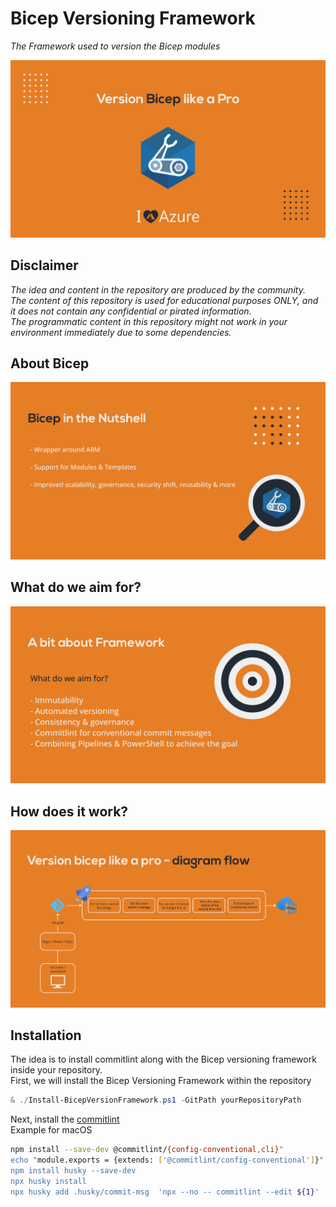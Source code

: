 # Bicep Versioning Framework
*The Framework used to version the Bicep modules*

![Heading](.img/heading.jpg)  

## Disclaimer  
*The idea and content in the repository are produced by the community.*  
*The content of this repository is used for educational purposes ONLY, and it does not contain any confidential or pirated information.*  
*The programmatic content in this repository might not work in your environment immediately due to some dependencies.*

## About Bicep
![About](.img/about.jpg)  

## What do we aim for?
![Aim](.img/aim.jpg)  

## How does it work?
![Flow](.img/flow.jpg)  

## Installation
The idea is to install commitlint along with the Bicep versioning framework inside your repository.  
First, we will install the Bicep Versioning Framework within the repository
```powershell
& ./Install-BicepVersionFramework.ps1 -GitPath yourRepositoryPath
```
Next, install the [commitlint](https://github.com/conventional-changelog/commitlint)  
Example for macOS
```bash
npm install --save-dev @commitlint/{config-conventional,cli}"
echo "module.exports = {extends: ['@commitlint/config-conventional']}" > commitlint.config.js
npm install husky --save-dev
npx husky install
npx husky add .husky/commit-msg  'npx --no -- commitlint --edit ${1}'
```

